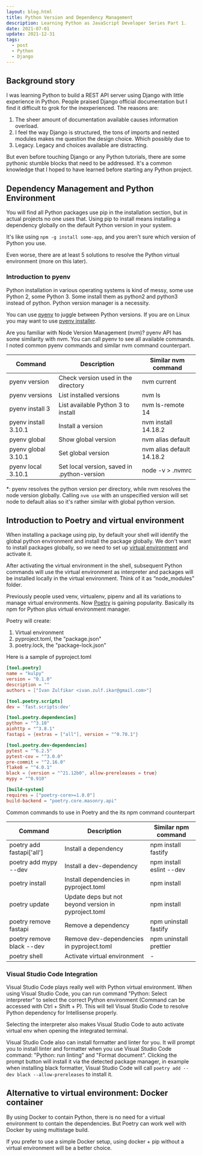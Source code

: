 ```yaml
---
layout: blog.html
title: Python Version and Dependency Management
description: Learning Python as JavaScript Developer Series Part 1.
date: 2021-07-01
update: 2021-12-31
tags:
  - post
  - Python
  - Django
---
```


## Background story

I was learning Python to build a REST API server using Django with little experience in Python. People praised Django official documentation but I find it difficult to grok for the inexperienced. The reasons are:

1. The sheer amount of documentation available causes information overload.
2. I feel the way Django is structured, the tons of imports and nested modules makes me question the design choice. Which possibly due to
3. Legacy. Legacy and choices available are distracting.

But even before touching Django or any Python tutorials, there are some pythonic stumble blocks that need to be addressed. It's a common knowledge that I hoped to have learned before starting any Python project.

## Dependency Management and Python Environment

You will find all Python packages use pip in the installation section, but in actual projects no one uses that. Using pip to install means installing a dependency globally on the default Python version in your system.

It's like using `npm -g install some-app`, and you aren't sure which version of Python you use.

Even worse, there are at least 5 solutions to resolve the Python virtual environment (more on this later).

### Introduction to pyenv

Python installation in various operating systems is kind of messy, some use Python 2, some Python 3. Some install them as python2 and python3 instead of python. Python version manager is a necessity.

You can use [pyenv](https://github.com/pyenv/pyenv) to juggle between Python versions. If you are on Linux you may want to use [pyenv installer](https://github.com/pyenv/pyenv-installer).

Are you familiar with Node Version Management (nvm)? pyenv API has some similarity with nvm. You can call pyenv to see all available commands. I noted common pyenv commands and similar nvm command counterpart.

| Command              | Description                                 | Similar nvm command       |
| -------------------- | ------------------------------------------- | ------------------------- |
| pyenv version        | Check version used in the directory         | nvm current               |
| pyenv versions       | List installed versions                     | nvm ls                    |
| pyenv install 3      | List available Python 3 to install          | nvm ls-remote 14          |
| pyenv install 3.10.1 | Install a version                           | nvm install 14.18.2       |
| pyenv global         | Show global version                         | nvm alias default         |
| pyenv global 3.10.1  | Set global version                          | nvm alias default 14.18.2 |
| pyenv local 3.10.1   | Set local version, saved in .python-version | node -v > .nvmrc          |

\*: pyenv resolves the python version per directory, while nvm resolves the node version globally. Calling `nvm use` with an unspecified version will set node to default alias so it's rather similar with global python version.

## Introduction to Poetry and virtual environment

When installing a package using pip, by default your shell will identify the global python environment and install the package globally. We don't want to install packages globally, so we need to set up [virtual environment](https://docs.python.org/3/library/venv.html) and activate it.

After activating the virtual environment in the shell, subsequent Python commands will use the virtual environment as interpreter and packages will be installed locally in the virtual environment. Think of it as “node_modules” folder.

Previously people used venv, virtualenv, pipenv and all its variations to manage virtual environments. Now [Poetry](https://python-poetry.org/) is gaining popularity. Basically its npm for Python plus virtual environment manager.

Poetry will create:

1. Virtual environment
2. pyproject.toml, the "package.json"
3. poetry.lock, the "package-lock.json"

Here is a sample of pyproject.toml

```toml
[tool.poetry]
name = "kulpy"
version = "0.1.0"
description = ""
authors = ["Ivan Zulfikar <ivan.zulf.ikar@gmail.com>"]

[tool.poetry.scripts]
dev = 'fast.scripts:dev'

[tool.poetry.dependencies]
python = "^3.10"
aiohttp = "^3.8.1"
fastapi = {extras = ["all"], version = "^0.70.1"}

[tool.poetry.dev-dependencies]
pytest = "^6.2.5"
pytest-cov = "^3.0.0"
pre-commit = "^2.16.0"
flake8 = "^4.0.1"
black = {version = "^21.12b0", allow-prereleases = true}
mypy = "^0.910"

[build-system]
requires = ["poetry-core>=1.0.0"]
build-backend = "poetry.core.masonry.api"
```

Common commands to use in Poetry and the its npm command counterpart

| Command                   | Description                                          | Similar npm command      |
| ------------------------- | ---------------------------------------------------- | ------------------------ |
| poetry add fastapi['all'] | Install a dependency                                 | npm install fastify      |
| poetry add mypy --dev     | Install a dev-dependency                             | npm install eslint --dev |
| poetry install            | Install dependencies in pyproject.toml               | npm install              |
| poetry update             | Update deps but not beyond version in pyproject.toml | npm install              |
| poetry remove fastapi     | Remove a dependency                                  | npm uninstall fastify    |
| poetry remove black --dev | Remove dev-dependencies in pyproject.toml            | npm uninstall prettier   |
| poetry shell              | Activate virtual environment                         | -                        |

### Visual Studio Code Integration

Visual Studio Code plays really well with Python virtual environment. When using Visual Studio Code, you can run command "Python: Select interpreter" to select the correct Python environment (Command can be accessed with Ctrl + Shift + P). This will tell Visual Studio Code to resolve Python dependency for Intellisense properly.

Selecting the interpreter also makes Visual Studio Code to auto activate virtual env when opening the integrated terminal.

Visual Studio Code also can install formatter and linter for you. It will prompt you to install linter and formatter when you use Visual Studio Code command: "Python: run linting" and "Format document". Clicking the prompt button will install it via the detected package manager, in example when installing black formatter, Visual Studio Code will call `poetry add --dev black --allow-prereleases` to install it.

## Alternative to virtual environment: Docker container

By using Docker to contain Python, there is no need for a virtual environment to contain the dependencies. But Poetry can work well with Docker by using multistage build.

If you prefer to use a simple Docker setup, using docker + pip without a virtual environment will be a better choice.
